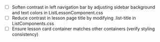 - [ ] Soften contrast in left navigation bar by adjusting sidebar background and text colors in ListLessonComponent.css
- [ ] Reduce contrast in lesson page title by modifying .list-title in ListComponents.css
- [ ] Ensure lesson card container matches other containers (verify styling consistency)

